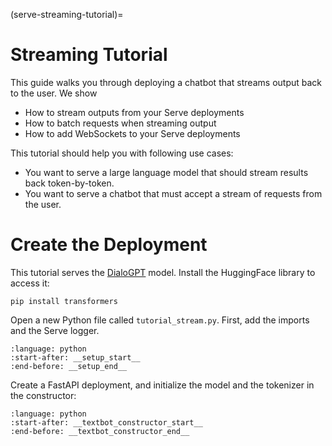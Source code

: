 (serve-streaming-tutorial)=

# Streaming Tutorial

This guide walks you through deploying a chatbot that streams output back to the
user. We show

* How to stream outputs from your Serve deployments
* How to batch requests when streaming output
* How to add WebSockets to your Serve deployments

This tutorial should help you with following use cases:

* You want to serve a large language model that should stream results back token-by-token.
* You want to serve a chatbot that must accept a stream of requests from the user.

# Create the Deployment

This tutorial serves the [DialoGPT](https://huggingface.co/microsoft/DialoGPT-small) model. Install the HuggingFace library to access it:

```
pip install transformers
```

Open a new Python file called `tutorial_stream.py`. First, add the imports and the Serve logger.

```{literalinclude} ../doc_code/streaming_tutorial.py
:language: python
:start-after: __setup_start__
:end-before: __setup_end__
```

Create a FastAPI deployment, and initialize the model and the tokenizer in the
constructor:

```{literalinclude} ../doc_code/streaming_tutorial.py
:language: python
:start-after: __textbot_constructor_start__
:end-before: __textbot_constructor_end__
```
